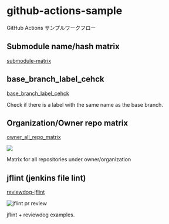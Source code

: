 # github-actions-sample

GitHub Actions サンプルワークフロー

## Submodule name/hash matrix

[submodule-matrix](.github/workflows/submodule-matrix.yml)

## base_branch_label_cehck

[base_branch_label_cehck](.github/workflows/base_branch_label_cehck.yml)

Check if there is a label with the same name as the base branch.

## Organization/Owner repo matrix

[owner_all_repo_matrix](.github/workflows/owner_all_repo_matrix.yml)

![](https://github.com/srz-zumix/github-actions-sample/assets/1439172/7992c303-8c5d-4987-a4c9-ccc30a8ad699)

Matrix for all repositories under owner/organization

## jflint (jenkins file lint)

[reviewdog-jflint](.github/workflows/reviewdog-jflint.yml)

![jflint pr review](https://user-images.githubusercontent.com/1439172/152711644-fec6de69-4366-4ca9-8260-6d364664d29a.png)

jflint + reviewdog examples.
